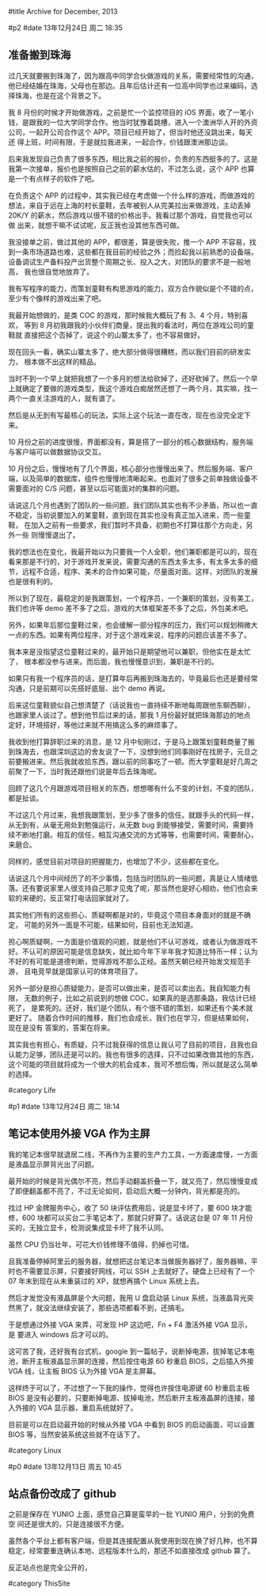 #title Archive for December, 2013

#p2
#date 13年12月24日 周二 18:35

## 准备搬到珠海

过几天就要搬到珠海了，因为跟高中同学合伙做游戏的关系，需要经常性的沟通，
他已经结婚在珠海，父母也在那边。且年后估计还有一位高中同学也过来编码，选
择珠海，也是在这个背景之下。

我 8 月份的时候才开始做游戏，之前是忙一个监控项目的 iOS 界面，收了一笔小
钱，是跟我的一位大学同学合作。他当时犹豫着跳槽，进入一个澳洲华人开的外资
公司，一起开公司合作这个 APP。项目已经开始了，但当时他还没跳出来，每天还
得上班，时间有限，于是就拉我进来，一起合作，价钱跟澳洲那边谈。

后来我发现自己负责了很多东西，相比我之前的报价，负责的东西挺多的了。这是
我第一次接单，报价也是按照自己之前的薪水估的，不过怎么说，这个 APP 也算
是一个有点样子的软件了吧。

在负责这个 APP 的过程中，其实我已经在考虑做一个什么样的游戏，而做游戏的
想法，来自于远在上海的村长童鞋，去年被别人从完美拉出来做游戏，主动丢掉
20K/Y 的薪水，然后游戏以很不错的价格出手。我看过那个游戏，自觉我也可以做
出来，就想干嘛不试试呢，反正我也没其他东西可做。

我没接单之前，做过其他的 APP，都很差，算是很失败，推一个 APP 不容易，找
到一条市场道路也难，这些都在我目前的经验之外；而捡起我以前熟悉的设备端，
设备调试生产备料投产出货整个周期之长、投入之大，对团队的要求不是一般地高，
我也很自觉地放弃了。

我有写程序的能力，而策划童鞋有构思游戏的能力，双方合作貌似是个不错的点，
至少有个像样的游戏出来了吧。

我最开始想做的，是类 COC 的游戏，那时候我大概玩了有 3、4 个月，特别喜欢，
等到 8 月初我跟我的小伙伴们商量，提出我的看法时，两位在游戏公司的童鞋就
直接把这个否掉了，说这个的山寨太多了，也不容易做好。

现在回头一看，确实山寨太多了，绝大部分做得很糟糕，而以我们目前的研发实力，
根本做不出这样的精品。

当时不到一个早上就把我想了一个多月的想法给砍掉了，还好砍掉了。然后一个早
上就确定了要做的游戏类型，我这个游戏白痴居然还想了一两个月，其实嘛，找一
两个一直关注游戏的人，就有谱了。

然后是从无到有写最核心的玩法，实际上这个玩法一直在改，现在也没完全定下来。

10 月份之前的进度很慢，界面都没有，算是搭了一部分的核心数据结构，服务端
与客户端可以做数据协议交互。

10 月份之后，慢慢地有了几个界面，核心部分也慢慢出来了。然后服务端、客户
端，以及简单的数据库，组件也慢慢地清晰起来。也面对了很多之前单独做设备不
需要面对的 C/S 问题，甚至以后可能面对的集群的问题。

话说这几个月也遇到了团队的一些问题，我们团队其实也有不少矛盾，所以也一直
不稳定，当初说要加入的某童鞋，直到现在其实也没有真正加入进来，而一些童鞋，
在加入之前有一些要求，我们暂时不具备，初期也不打算往那个方向走，另外一些
则慢慢退出了。

我的想法也在变化，我最开始以为只要我一个人全职，他们兼职都是可以的，现在
看来那是不行的，对于游戏开发来说，需要沟通的东西太多太多，有太多太多的细
节，远程不合适，程序、美术的合作如果可能，尽量面对面。这样，对团队的发展
也是很有利的。

所以到了现在，最稳定的是我跟策划，一个程序员，一个兼职的策划，没有美工，
我们也许等 demo 差不多了之后，游戏的大体框架差不多了之后，外包美术吧。

另外，如果年后那位童鞋过来，也会缓解一部分程序的压力，我们可以规划稍微大
一点的东西。如果有两位程序，对于这个游戏来说，程序的问题应该差不多了。

我本来是没指望这位童鞋过来的，最开始只是期望他可以兼职，但他实在是太忙了，
根本都没参与进来。而后面，我也慢慢意识到，兼职是不行的。

如果只有我一个程序员的话，是打算年后再搬到珠海去的，毕竟最后也还是要经常
沟通，只是前期可以先搭好底层、出个 demo 再说。

后来这位童鞋貌似自己想清楚了（话说我也一直持续不断地每周跟他东聊西聊），
也跟家里人谈过了。想到他节后过来的话，那我 1 月份最好就把珠海那边的地点
定好，环境搭好，等他过来就不用搞这么多的麻烦事了。

我收到他打算辞职过来的消息，是 12 月中旬刚过，于是马上跟策划童鞋商量了搬
到珠海去，也跟深圳这边的舍友说了一下，没想到他们同事刚好在找房子，元旦之
前要搬进来。然后我就收拾东西，跟以前的同事吃了一顿。而大学童鞋是好几周之
前聚了一下，当时我还跟他们说是年后去珠海呢。

回顾了这几个月跟游戏项目相关的东西，想想哪有什么不变的计划，不变的团队，
都是扯谈。

不过这几个月过来，我想我跟策划，至少多了很多的信任。就跟手头的代码一样，
从无到有，从毫无用处到勉强运行，从无数 bug 到能够接受，需要时间，需要持
续不断地打磨。相互的信任，相互沟通交流的方式等等，也需要时间，需要耐心，
来磨合。

同样的，感觉目前对项目的把握能力，也增加了不少，这些都在变化。

话说这几个月中间经历了的不少事情，包括当时团队的一些问题，真是让人情绪低
落。还有要说家里人很支持自己那才见鬼了呢，那当然也是好心相劝，他们也会来
软的来硬的，反正常打电话回家就对了。

其实他们所有的这些担心、质疑啊都是对的，毕竟这个项目本身面对的就是不确定，
可能的另外一面是不可能，结果如何，目前也无法知道。

担心啊质疑啊，一方面是价值观的问题，就是他们不认可游戏，或者认为做游戏不
好。不认可的原因可能是信息缺失，就比如今年下半年我才知道比特币一样；认为
不好的有可能是道德判断，觉得游戏不那么正经。虽然天朝已经开始发文规范手游，
且电竞早就是国家认可的体育项目了。

另外一部分是担心质疑能力，是否可以做出来，是否可以卖出去。我自知能力有限，
无数的例子，比如之前说到的想做 COC，如果真的是选那条路，我估计已经死了，
是累死的。还好，我们是个团队，有个很不错的策划，如果还有个美术就更好了。
随着合作时间的推移，我们也会成长，我们也在学习，但是结果如何，现在是没有
答案的，答案在将来。

其实我也有担心，有质疑，只不过我获得的信息让我认可了目前的项目，且我也自
认能力足够，团队还是可以的。我也有很多的选择，只不过如果改做其他的东西，
这个可能的项目就将成为一个很大的机会成本，我可不想后悔，所以就是这么简单
的选择。

#category Life

<!-- date: 2013-12-24T18:35:55+0800 -->



#p1
#date 13年12月24日 周二 18:14

## 笔记本使用外接 VGA 作为主屏

我的笔记本很早就退居二线，不再作为主要的生产力工具，一方面速度慢，一方面
是液晶显示屏背光出了问题。

最开始的时候是背光偶尔不亮，然后手动翻盖折叠一下，就又亮了，然后慢慢变成
了即便翻盖都不亮了，不过无论如何，启动后大概一分钟内，背光都是亮的。

找过 HP 金牌服务中心，收了 50 块评估费用后，说是显卡坏了，要 600 块才能
修，600 块都可以买台二手笔记本了，那就只好算了。话说这台是 07 年 11 月份
买的，无独立显卡，检测说集成显卡坏了我不认同。

虽然 CPU 仍当壮年，可花大价钱修理不值得，扔掉也可惜。

且我准备停掉阿里云的服务器，就想把这台笔记本当做服务器好了，服务器嘛，平
时也不需要显示屏，只要接好网线，可以 SSH 上去就好了。硬盘上已经有了一个
07 年末到现在从未重装过的 XP，就想再搞个 Linux 系统上去。

然后才发觉没有液晶屏是个大问题，我用 U 盘启动装 Linux 系统，当液晶背光突
然黑了，就没法继续安装了，那些选项都看不到，还搞毛。

于是想通过外接 VGA 来弄，可发现 HP 这边吧，Fn + F4 激活外接 VGA 显示，是
要进入 windows 后才可以的。

这可苦了我，还好我有台式机，google 到一篇帖子，说断掉电源，拔掉笔记本电
池，断开主板液晶显示屏的连接，然后按住电源 60 秒重启 BIOS，之后插入外接
VGA 线，让主板 BIOS 认为外接 VGA 是主屏幕。

这样终于可以了，不过想了一下我的操作，觉得也许按住电源键 60 秒重启主板
BIOS 是没有必要的，只要断掉电源、拔掉电池，然后断开主板液晶屏的连接，接
入外接的 VGA 显示器，重启系统就好了。

目前是可以在启动最开始的时候从外接 VGA 中看到 BIOS 的启动画面，可以设置
BIOS 等，当然安装系统这些就不在话下了。

#category Linux

<!-- date: 2013-12-24T18:14:40+0800 -->



#p0
#date 13年12月13日 周五 10:45

## 站点备份改成了 github

之前是保存在 YUNIO 上面，感觉自己算是蛮早的一批 YUNIO 用户，分到的免费空
间还是很大的，只是连接很不方便。

虽然各个平台上都有客户端，但是其连接配置从我使用到现在换了好几种，也不算
稳定，经常要重连确认本地、远程版本什么的，那还不如直接改成 github 算了。

反正站点也是完全公开的，

#category ThisSite

<!-- date: 2013-12-13T10:45:15+0800 -->



